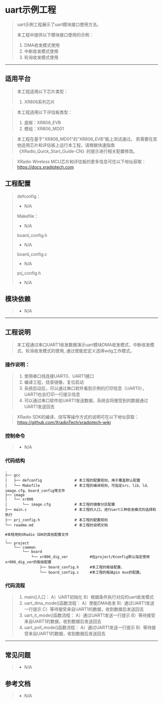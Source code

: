 # uart示例工程

> uart示例工程展示了uart模块接口使用方法。
>
> 本工程中提供以下模块接口使用的示例：
> 1. DMA收发模式使用
> 2. 中断收发模式使用
> 3. 轮询收发模式使用

---

## 适用平台

> 本工程适用以下芯片类型：
>
> 1. XR806系列芯片

> 本工程适用以下评估板类型：
> 1. 底板：XR806_EVB
> 2. 模组：XR806_MD01

> 本工程在基于"XR806_MD01"的“XR806_EVB”板上测试通过。
> 若需要在其他适用芯片和评估板上运行本工程，请根据快速指南《XRadio_Quick_Start_Guide-CN》的提示进行相关配置修改。

> XRadio Wireless MCU芯片和评估板的更多信息可在以下地址获取：
> https://docs.xradiotech.com

## 工程配置

> defconfig：
> * N/A
>
> Makefile：
> * N/A
>
> board_config.h
> * N/A
>
> board_config.c
> * N/A
>
> prj_config.h
>
> * N/A

## 模块依赖

> * N/A

---

## 工程说明

> 本工程通过串口UART1收发数据演示uart模块DMA收发模式、中断收发模式、轮询收发模式的使用, 通过使能宏定义选择wdg工作模式。

### 操作说明：

> 1. 使用串口线连接UART0、UART1接口
> 2. 编译工程，烧录镜像，复位启动
> 3. 系统启动后，可以通过串口软件看到示例的打印信息（UART0），UART1也会打印一行提示信息
> 4. 可以通过串口软件给UART1发送数据，系统会将接受到的数据通过UART1发送回去

> XRadio SDK的编译、烧写等操作方式的说明可在以下地址获取：
> https://github.com/XradioTech/xradiotech-wiki

### 控制命令

> * N/A

### 代码结构
```
.
├── gcc
│   ├── defconfig               # 本工程的配置规则，用于覆盖默认配置
│   └── Makefile                # 本工程的编译规则，可指定src、lib、ld、image.cfg、board_config等文件
├── image
│   └── xr806
│       └── image.cfg           # 本工程的镜像分区配置
├── main.c                      # 本工程的入口，进行uart三种收发模式的选择和执行
├── prj_config.h                # 本工程的配置规则
└── readme.md                   # 本工程的说明文档

#本程用到XRadio SDK的其他配置文件
.
└── project
    └── common
        └── board
            └── xr806_dig_ver          #在project/Kconfig默认指定使用xr806_dig_ver的板级配置
                ├── board_config.h     #本工程的板级配置，
                └── board_config.c     #本工程的板级pin mux的配置。
```
### 代码流程

> 1. main()入口：
> A）UART初始化
> B）根据条件执行对应的uart收发模式
> 2. uart_dma_mode()函数流程：
> A）使能DMA收发
> B）通过UART1发送一行提示
> C）等待接受来自UART1的数据，收到数据后发送回去
> 3. uart_it_mode()函数流程：
> A）通过UART1发送一行提示
> B）等待接受来自UART1的数据，收到数据后发送回去
> 4. uart_poll_mode()函数流程：
> A）通过UART1发送一行提示
> B）等待接受来自UART1的数据，收到数据后发送回去
---

## 常见问题

> * N/A

## 参考文档

> * N/A
